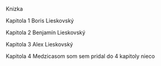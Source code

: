 Knizka

Kapitola 1
Boris Lieskovský

Kapitola 2
Benjamín Lieskovský

Kapitola 3
Alex Lieskovský

Kapitola 4
Medzicasom som sem pridal do 4 kapitoly nieco
